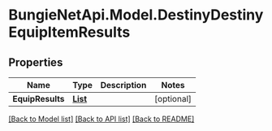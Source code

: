 # BungieNetApi.Model.DestinyDestinyEquipItemResults
## Properties

Name | Type | Description | Notes
------------ | ------------- | ------------- | -------------
**EquipResults** | [**List<DestinyDestinyEquipItemResult>**](DestinyDestinyEquipItemResult.md) |  | [optional] 

[[Back to Model list]](../README.md#documentation-for-models) [[Back to API list]](../README.md#documentation-for-api-endpoints) [[Back to README]](../README.md)


